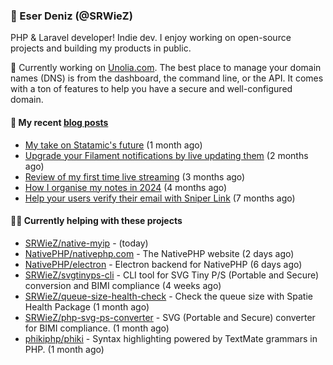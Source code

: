 
### 👋 Eser Deniz (@SRWieZ)

PHP & Laravel developer! Indie dev. I enjoy working on open-source projects and building my products in public.

🚀 Currently working on [Unolia.com](https://unolia.com). The best place to manage your domain names (DNS) is from the dashboard, the command line, or the API. It comes with a ton of features to help you have a secure and well-configured domain.

#### 📝 My recent [blog posts](https://srwiez.com)

- [My take on Statamic&#39;s future](https://srwiez.com/posts/my-take-on-statamic-future) (1 month ago)
- [Upgrade your Filament notifications by live updating them](https://srwiez.com/posts/upgrade-your-filament-notifications-by-live-updating-them) (2 months ago)
- [Review of my first time live streaming](https://srwiez.com/posts/review-of-my-first-time-live-streaming) (3 months ago)
- [How I organise my notes in 2024](https://srwiez.com/posts/how-i-organise-my-notes-in-2024) (4 months ago)
- [Help your users verify their email with Sniper Link](https://srwiez.com/posts/help-your-users-verify-their-email-with-sniper-link) (7 months ago)

#### 👨‍🔧 Currently helping with these projects

- [SRWieZ/native-myip](https://github.com/SRWieZ/native-myip) -  (today)
- [NativePHP/nativephp.com](https://github.com/NativePHP/nativephp.com) - The NativePHP website (2 days ago)
- [NativePHP/electron](https://github.com/NativePHP/electron) - Electron backend for NativePHP (6 days ago)
- [SRWieZ/svgtinyps-cli](https://github.com/SRWieZ/svgtinyps-cli) - CLI tool for SVG Tiny P/S (Portable and Secure) conversion and BIMI compliance (4 weeks ago)
- [SRWieZ/queue-size-health-check](https://github.com/SRWieZ/queue-size-health-check) - Check the queue size with Spatie Health Package (1 month ago)
- [SRWieZ/php-svg-ps-converter](https://github.com/SRWieZ/php-svg-ps-converter) - SVG (Portable and Secure) converter for BIMI compliance. (1 month ago)
- [phikiphp/phiki](https://github.com/phikiphp/phiki) - Syntax highlighting powered by TextMate grammars in PHP. (1 month ago)